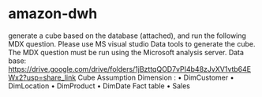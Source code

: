 # amazon-dwh
generate a cube based on the database (attached), and run the following MDX question. Please use MS visual studio Data tools to generate the cube. The MDX question must be run using the Microsoft analysis server.
Data base: https://drive.google.com/drive/folders/1jBzttqQOD7vPI4b48zJvXV1vtb64EWx2?usp=share_link
Cube Assumption
Dimension :
•	DimCustomer
•	DimLocation
•	DimProduct
•	DimDate
Fact table 
•	Sales

